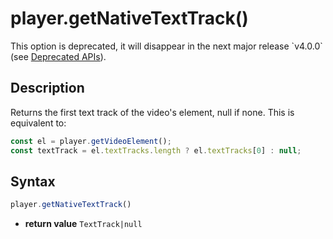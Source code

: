 # player.getNativeTextTrack()

<div class="warning">
This option is deprecated, it will disappear in the next major release
`v4.0.0` (see <a href="../Miscellaneous/Deprecated_APIs.md">Deprecated
APIs</a>).
</div>

## Description

Returns the first text track of the video's element, null if none.
This is equivalent to:

```js
const el = player.getVideoElement();
const textTrack = el.textTracks.length ? el.textTracks[0] : null;
```

## Syntax

```js
player.getNativeTextTrack()
```

  - **return value** `TextTrack|null`

